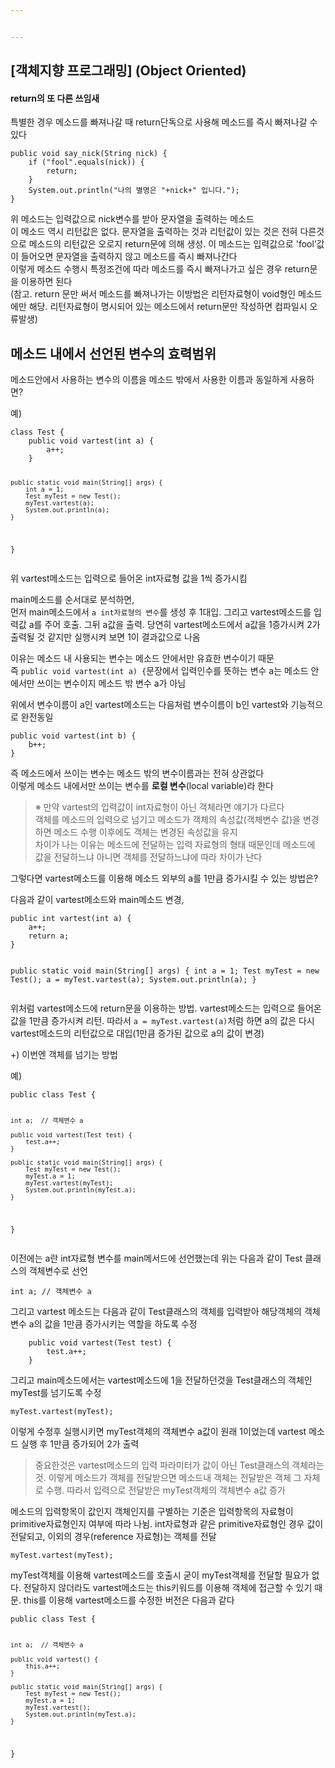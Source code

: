 ```yaml
---


---
```


<h2 id="객체지향-프로그래밍-object-oriented">[객체지향 프로그래밍] (Object Oriented)</h2>
<h4 id="return의-또-다른-쓰임새">return의 또 다른 쓰임새</h4>
<p>특별한 경우 메소드를 빠져나갈 때 return단독으로 사용해 메소드를 즉시 빠져나갈 수 있다</p>
<pre><code>public void say_nick(String nick) {
    if ("fool".equals(nick)) {
        return;
    }
    System.out.println("나의 별명은 "+nick+" 입니다.");
}
</code></pre>
<p>위 메소드는 입력값으로 nick변수를 받아 문자열을 출력하는 메소드<br>
이 메소드 역시 리턴값은 없다. 문자열을 출력하는 것과 리턴값이 있는 것은 전혀 다른것으로 메소드의 리턴값은 오로지 return문에 의해 생성. 이 메소드는 입력값으로 'fool’값이 들어오면 문자열을 출력하지 않고 메소드를 즉시 빠져나간다<br>
이렇게 메소드 수행시 특정조건에 따라 메소드를 즉시 빠져나가고 싶은 경우 return문을 이용하면 된다<br>
(참고. return 문만 써서 메소드를 빠져나가는 이방법은 리턴자료형이 void형인 메소드에만 해당. 리턴자료형이 명시되어 있는 메소드에서 return문만 작성하면 컴파일시 오류발생)</p>
<h2 id="메소드-내에서-선언된-변수의-효력범위">메소드 내에서 선언된 변수의 효력범위</h2>
<p>메소드안에서 사용하는 변수의 이름을 메소드 밖에서 사용한 이름과 동일하게 사용하면?</p>
<p>예)</p>
<pre><code>class Test {
    public void vartest(int a) {
        a++;
    }

    public static void main(String[] args) {
        int a = 1;
        Test myTest = new Test();
        myTest.vartest(a);
        System.out.println(a);
    }
}
</code></pre>
<p>위 vartest메소드는 입력으로 들어온 int자료형 값을 1씩 증가시킴</p>
<p>main메소드를 순서대로 분석하면,<br>
먼저 main메소드에서 <code>a int자료형의 변수</code>를 생성 후 1대입. 그리고 vartest메소드를 입력값 a를 주어 호출. 그뒤 a값을 출력. 당연히 vartest메소드에서 a값을 1증가시켜 2가 출력될 것 같지만 실행시켜 보면 1이 결과값으로 나옴</p>
<p>이유는 메소드 내 사용되는 변수는 메소드 안에서만 유효한 변수이기 때문<br>
즉  <code>public void vartest(int a) {</code>문장에서 입력인수를 뜻하는 변수 a는 메소드 안에서만 쓰이는 변수이지 메소드 밖 변수 a가 아님</p>
<p>위에서 변수이름이 a인 vartest메소드는 다음처럼 변수이름이 b인 vartest와 기능적으로 완전동일</p>
<pre><code>public void vartest(int b) {
    b++;
}
</code></pre>
<p>즉 메소드에서 쓰이는 변수는 메소드 밖의 변수이름과는 전혀 상관없다<br>
이렇게 메소드 내에서만 쓰이는 변수를  <strong>로컬 변수</strong>(local variable)라 한다</p>
<blockquote>
<p>※ 만약 vartest의 입력값이 int자료형이 아닌 객체라면 얘기가 다르다<br>
객체를 메소드의 입력으로 넘기고 메소드가 객체의 속성값(객체변수 값)을 변경하면 메소드 수행 이후에도 객체는 변경된 속성값을 유지<br>
차이가 나는 이유는 메소드에 전달하는 입력 자료형의 형태 때문인데 메소드에 값을 전달하느냐 아니면 객체를 전달하느냐에 따라 차이가 난다</p>
</blockquote>
<p>그렇다면 vartest메소드를 이용해 메소드 외부의 a를 1만큼 증가시킬 수 있는 방법은?</p>
<p>다음과 같이 vartest메소드와 main메소드 변경,</p>
<pre><code>public int vartest(int a) {
    a++;
    return a;
}

public static void main(String[] args) {
    int a = 1;
    Test myTest = new Test();
    a = myTest.vartest(a);
    System.out.println(a);
}
</code></pre>
<p>위처럼 vartest메소드에 return문을 이용하는 방법. vartest메소드는 입력으로 들어온 값을 1만큼 증가시켜 리턴. 따라서 <code>a = myTest.vartest(a)</code>처럼 하면 a의 값은 다시 vartest메소드의 리턴값으로 대입(1만큼 증가된 값으로 a의 값이 변경)</p>
<p>+) 이번엔 객체를 넘기는 방법</p>
<p>예)</p>
<pre><code>public class Test {

    int a;  // 객체변수 a

    public void vartest(Test test) {
        test.a++;
    }

    public static void main(String[] args) {
        Test myTest = new Test();
        myTest.a = 1;
        myTest.vartest(myTest);
        System.out.println(myTest.a);
    }
}
</code></pre>
<p>이전에는 a란 int자료형 변수를 main메서드에 선언했는데 위는 다음과 같이 Test 클래스의 객체변수로 선언</p>
<pre><code>int a; // 객체변수 a
</code></pre>
<p>그리고 vartest 메소드는 다음과 같이 Test클래스의 객체를 입력받아 해당객체의 객체변수 a의 값을 1만큼 증가시키는 역할을 하도록 수정</p>
<pre><code>    public void vartest(Test test) {
        test.a++;
    }
</code></pre>
<p>그리고 main메소드에서는 vartest메소드에 1을 전달하던것을 Test클래스의 객체인 myTest를 넘기도록 수정</p>
<pre><code>myTest.vartest(myTest);
</code></pre>
<p>이렇게 수정후 실행시키면 myTest객체의 객체변수 a값이 원래 1이었는데 vartest 메소드 실행 후 1만큼 증가되어 2가 출력</p>
<blockquote>
<p>중요한것은 vartest메소드의 입력 파라미터가 값이 아닌 Test클래스의 객체라는것. 이렇게 메소드가 객체를 전달받으면 메소드내 객체는 전달받은 객체 그 자체로 수행. 따라서 입력으로 전달받은 myTest객체의 객체변수 a값 증가</p>
</blockquote>
<p>메소드의 입력항목이 값인지 객체인지를 구별하는 기준은 입력항목의 자료형이 primitive자료형인지 여부에 따라 나뉨. int자료형과 같은 primitive자료형인 경우 값이 전달되고, 이외의 경우(reference 자료형)는 객체를 전달</p>
<pre><code>myTest.vartest(myTest);
</code></pre>
<p>myTest객체를 이용해 vartest메소드를 호출시 굳이 myTest객체를 전달할 필요가 없다. 전달하지 않더라도 vartest메소드는 this키워드를 이용해 객체에 접근할 수 있기 때문. this를 이용해 vartest메소드를 수정한 버전은 다음과 같다</p>
<pre><code>public class Test {

    int a;  // 객체변수 a

    public void vartest() {
        this.a++;
    }

    public static void main(String[] args) {
        Test myTest = new Test();
        myTest.a = 1;
        myTest.vartest();
        System.out.println(myTest.a);
    }
}
</code></pre>

